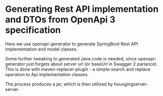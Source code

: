 # Generating Rest API implementation and DTOs from OpenApi 3 specification
Here we use openapi-generator to generate SpringBoot Rest API implementation and model classes.

Some further tweaking to generated Java code is needed, since openapi-generator just
forgets about server url (or baseUrl in Swagger 2 parlance). This is done with maven-replacer-plugin - a simple search and replace operation to Api implementation classes.

The process produces a jar, which is then utilized by housgingserver-server.